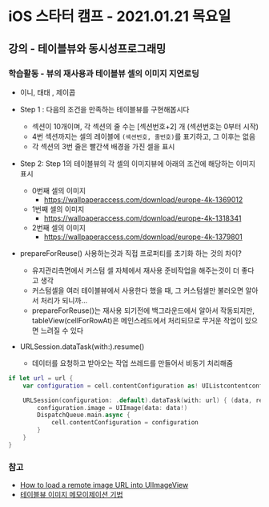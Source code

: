 # iOS 스타터 캠프 - 2021.01.21 목요일

## 강의 - 테이블뷰와 동시성프로그래밍

### 학습활동 - 뷰의 재사용과 테이블뷰 셀의 이미지 지연로딩

- 이니, 태태 , 제이콥

* Step 1 : 다음의 조건을 만족하는 테이블뷰를 구현해봅시다
  * 섹션이 10개이며, 각 섹션의 줄 수는 [섹션번호+2] 개 (섹션번호는 0부터 시작)
  * 4번 섹션까지는 셀의 레이블에 `(섹션번호, 줄번호)`를 표기하고, 그 이후는 없음
  * 각 섹션의 3번 줄은 빨간색 배경을 가진 셀을 표시

* Step 2: Step 1의 테이블뷰의 각 셀의 이미지뷰에 아래의 조건에 해당하는 이미지 표시
  * 0번째 셀의 이미지
    * https://wallpaperaccess.com/download/europe-4k-1369012
  * 1번째 셀의 이미지
    * https://wallpaperaccess.com/download/europe-4k-1318341
  * 2번째 셀의 이미지
    * https://wallpaperaccess.com/download/europe-4k-1379801


- prepareForReuse() 사용하는것과 직접 프로퍼티를 초기화 하는 것의 차이?
    - 유지관리측면에서 커스텀 셀 자체에서 재사용 준비작업을 해주는것이 더 좋다고 생각
    - 커스텀셀을 여러 테이블뷰에서 사용한다 했을 때, 그 커스텀셀만 불러오면 알아서 처리가 되니까...
    - prepareForReuse()는 재사용 되기전에 백그라운드에서 알아서 작동되지만, tableView(cellForRowAt)은 메인스레드에서 처리되므로 무거운 작업이 있으면 느려질 수 있다

- URLSession.dataTask(with:).resume()
    - 데이터를 요청하고 받아오는 작업 쓰레드를 만들어서 비동기 처리해줌 

~~~swift
if let url = url {
    var configuration = cell.contentConfiguration as! UIListcontentconfiguration

    URLSession(configuration: .default).dataTask(with: url) { (data, response, error) in
        configuration.image = UIImage(data: data!)
        DispatchQueue.main.async {
            cell.contentConfiguration = configuration
        }
    }
}

~~~


### 참고

- [How to load a remote image URL into UIImageView](https://www.hackingwithswift.com/example-code/uikit/how-to-load-a-remote-image-url-into-uiimageview)
- [테이블뷰 이미지 메모이제이션 기법](https://gigas-blog.tistory.com/3?category=824088)

